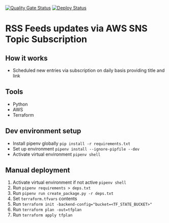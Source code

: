 [![Quality Gate Status](https://sonarcloud.io/api/project_badges/measure?project=Tsingis_rss-notification&metric=alert_status)](https://sonarcloud.io/summary/new_code?id=Tsingis_rss-notification) [![Deploy Status](https://github.com/tsingis/rss-notification/actions/workflows/terraform.yml/badge.svg)](https://github.com/Tsingis/rss-notification/actions/workflows/terraform.yml)

# RSS Feeds updates via AWS SNS Topic Subscription

## How it works

- Scheduled new entries via subscription on daily basis providing title and link

## Tools

- Python
- AWS
- Terraform

## Dev environment setup

- Install pipenv globally `pip install -r requirements.txt`
- Set up environment `pipenv install --ignore-pipfile --dev`
- Activate virtual environment `pipenv shell`

## Manual deployment

1. Activate virtual environment if not active `pipenv shell`
2. Run `pipenv requirements > deps.txt`
3. Run `pipenv run create_package.py -r deps.txt`
4. Set `terraform.tfvars` contents
5. Run `terraform init -backend-config="bucket=<TF_STATE_BUCKET>"`
6. Run `terraform plan -out=tfplan`
7. Run `terraform apply tfplan`
